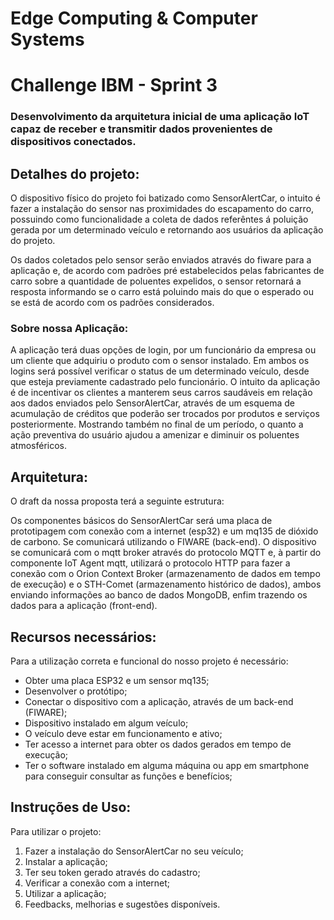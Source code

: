 # Edge Computing & Computer Systems
# Challenge IBM - Sprint 3


### Desenvolvimento da arquitetura inicial de uma aplicação IoT capaz de receber e transmitir dados provenientes de dispositivos conectados. 


## Detalhes do projeto:
O dispositivo físico do projeto foi batizado como SensorAlertCar, o intuito é fazer a instalação do sensor nas proximidades do escapamento do carro, possuindo como funcionalidade a coleta de dados referêntes á poluição gerada por um determinado veículo e retornando aos usuários da aplicação do projeto.

Os dados coletados pelo sensor serão enviados através do fiware para a aplicação e, de acordo com padrões pré estabelecidos pelas fabricantes de carro sobre a quantidade de poluentes expelidos, o sensor retornará a resposta informando se o carro está poluindo mais do que o esperado ou se está de acordo com os padrões considerados.

### Sobre nossa Aplicação:

A aplicação terá duas opções de login, por um funcionário da empresa ou um cliente que adquiriu o produto com o sensor instalado. Em ambos os logins será possível verificar o status de um determinado veículo, desde que esteja previamente cadastrado pelo funcionário. O intuito da aplicação é de incentivar os clientes a manterem seus carros saudáveis em relação aos dados enviados pelo SensorAlertCar, através de um esquema de acumulação de créditos que poderão ser trocados por produtos e serviços posteriormente. Mostrando também no final de um período, o quanto a ação preventiva do usuário ajudou a amenizar e diminuir os poluentes atmosféricos.

## Arquitetura:

O draft da nossa proposta terá a seguinte estrutura:

Os componentes básicos do SensorAlertCar será uma placa de prototipagem com conexão com a internet (esp32) e um mq135 de dióxido de carbono. Se comunicará utilizando o FIWARE (back-end). O dispositivo se comunicará com o mqtt broker através do protocolo MQTT e, à partir do componente IoT Agent mqtt, utilizará o protocolo HTTP para fazer a conexão com o Orion Context Broker (armazenamento de dados em tempo de execução) e o STH-Comet (armazenamento histórico de dados), ambos enviando informações ao banco de dados MongoDB, enfim trazendo os dados para a aplicação (front-end).
## Recursos necessários:

Para a utilização correta e funcional do nosso projeto é necessário:

- Obter uma placa ESP32 e um sensor mq135;
- Desenvolver o protótipo;
- Conectar o dispositivo com a aplicação, através de um back-end (FIWARE);
- Dispositivo instalado em algum veículo;
- O veículo deve estar em funcionamento e ativo;
- Ter acesso a internet para obter os dados gerados em tempo de execução;
- Ter o software instalado em alguma máquina ou app em smartphone para conseguir consultar as funções e benefícios;

## Instruções de Uso:

Para utilizar o projeto:


1. Fazer a instalação do SensorAlertCar no seu veículo;
2. Instalar a aplicação;
3. Ter seu token gerado através do cadastro;
4. Verificar a conexão com a internet;
5. Utilizar a aplicação;
6. Feedbacks, melhorias e sugestões disponíveis.


